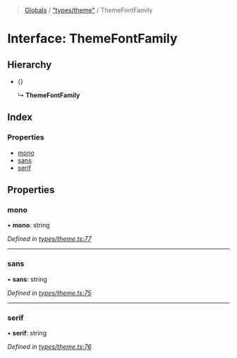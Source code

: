 > [Globals](../README.md) / ["types/theme"](../modules/_types_theme_.md) / ThemeFontFamily

# Interface: ThemeFontFamily

## Hierarchy

* {}

  ↳ **ThemeFontFamily**

## Index

### Properties

* [mono](_types_theme_.themefontfamily.md#mono)
* [sans](_types_theme_.themefontfamily.md#sans)
* [serif](_types_theme_.themefontfamily.md#serif)

## Properties

### mono

•  **mono**: string

*Defined in [types/theme.ts:77](https://github.com/kenoxa/beamwind/blob/main/packages/beamwind/src/types/theme.ts#L77)*

___

### sans

•  **sans**: string

*Defined in [types/theme.ts:75](https://github.com/kenoxa/beamwind/blob/main/packages/beamwind/src/types/theme.ts#L75)*

___

### serif

•  **serif**: string

*Defined in [types/theme.ts:76](https://github.com/kenoxa/beamwind/blob/main/packages/beamwind/src/types/theme.ts#L76)*
